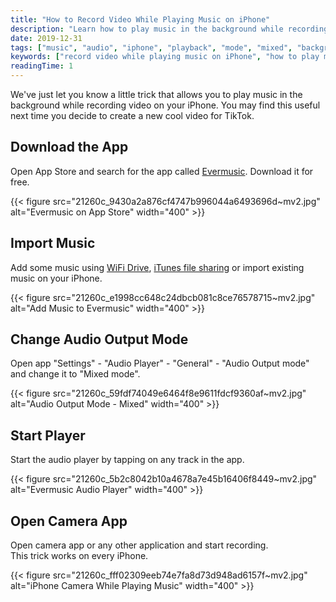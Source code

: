 ```yaml
---
title: "How to Record Video While Playing Music on iPhone"
description: "Learn how to play music in the background while recording video on your iPhone using Evermusic. Works with TikTok, Instagram, and all camera apps."
date: 2019-12-31
tags: ["music", "audio", "iphone", "playback", "mode", "mixed", "background", "output", "record", "video"]
keywords: ["record video while playing music on iPhone", "how to play music while filming iPhone", "Evermusic mixed mode", "background music video iPhone", "iPhone music playback recording", "TikTok video music", "Evermusic tutorial", "audio output mode iOS"]
readingTime: 1
---
```


We've just let you know a little trick that allows you to play music in the background while recording video on your iPhone. You may find this useful next time you decide to create a new cool video for TikTok.

## Download the App

Open App Store and search for the app called [Evermusic](https://apps.apple.com/app/evermusic-cloud-music-player/id885367198). Download it for free.

{{< figure src="21260c_9430a2a876cf4747b996044a6493696d~mv2.jpg" alt="Evermusic on App Store" width="400" >}}

## Import Music
Add some music using [WiFi Drive](https://www.everappz.com/post/how-to-transfer-music-from-computer-to-iphone-without-itunes), [iTunes file sharing](https://www.everappz.com/post/how-to-play-local-itunes-files-on-my-iphone) or import existing music on your iPhone.

{{< figure src="21260c_e1998cc648c24dbcb081c8ce76578715~mv2.jpg" alt="Add Music to Evermusic" width="400" >}}

## Change Audio Output Mode

Open app "Settings" - "Audio Player" - "General" - "Audio Output mode" and change it to "Mixed mode".

{{< figure src="21260c_59fdf74049e6464f8e9611fdcf9360af~mv2.jpg" alt="Audio Output Mode - Mixed" width="400" >}}

## Start Player
Start the audio player by tapping on any track in the app.

{{< figure src="21260c_5b2c8042b10a4678a7e45b16406f8449~mv2.jpg" alt="Evermusic Audio Player" width="400" >}}

## Open Camera App

Open camera app or any other application and start recording.   
This trick works on every iPhone.

{{< figure src="21260c_fff02309eeb74e7fa8d73d948ad6157f~mv2.jpg" alt="iPhone Camera While Playing Music" width="400" >}}


